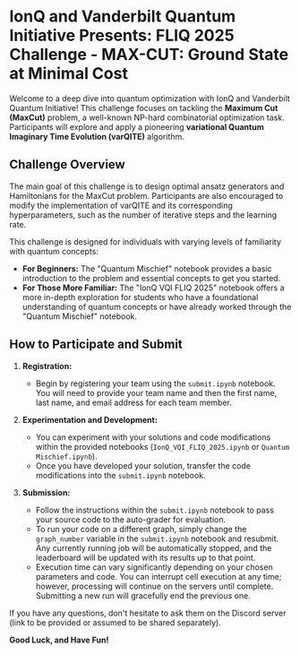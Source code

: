 # IonQ and Vanderbilt Quantum Initiative Presents: FLIQ 2025 Challenge - MAX-CUT: Ground State at Minimal Cost

Welcome to a deep dive into quantum optimization with IonQ and Vanderbilt Quantum Initiative! This challenge focuses on tackling the **Maximum Cut (MaxCut)** problem, a well-known NP-hard combinatorial optimization task. Participants will explore and apply a pioneering **variational Quantum Imaginary Time Evolution (varQITE)** algorithm.

## Challenge Overview

The main goal of this challenge is to design optimal ansatz generators and Hamiltonians for the MaxCut problem. Participants are also encouraged to modify the implementation of varQITE and its corresponding hyperparameters, such as the number of iterative steps and the learning rate.

This challenge is designed for individuals with varying levels of familiarity with quantum concepts:

- **For Beginners:** The "Quantum Mischief" notebook provides a basic introduction to the problem and essential concepts to get you started.
- **For Those More Familiar:** The "IonQ VQI FLIQ 2025" notebook offers a more in-depth exploration for students who have a foundational understanding of quantum concepts or have already worked through the "Quantum Mischief" notebook.

## How to Participate and Submit

1. **Registration:**
    
    - Begin by registering your team using the `submit.ipynb` notebook. You will need to provide your team name and then the first name, last name, and email address for each team member.
2. **Experimentation and Development:**
    
    - You can experiment with your solutions and code modifications within the provided notebooks (`IonQ_VQI_FLIQ_2025.ipynb` or `Quantum Mischief.ipynb`).
    - Once you have developed your solution, transfer the code modifications into the `submit.ipynb` notebook.
3. **Submission:**
    
    - Follow the instructions within the `submit.ipynb` notebook to pass your source code to the auto-grader for evaluation.
    - To run your code on a different graph, simply change the `graph_number` variable in the `submit.ipynb` notebook and resubmit. Any currently running job will be automatically stopped, and the leaderboard will be updated with its results up to that point.
    - Execution time can vary significantly depending on your chosen parameters and code. You can interrupt cell execution at any time; however, processing will continue on the servers until complete. Submitting a new run will gracefully end the previous one.


If you have any questions, don't hesitate to ask them on the Discord server (link to be provided or assumed to be shared separately).

**Good Luck, and Have Fun!**